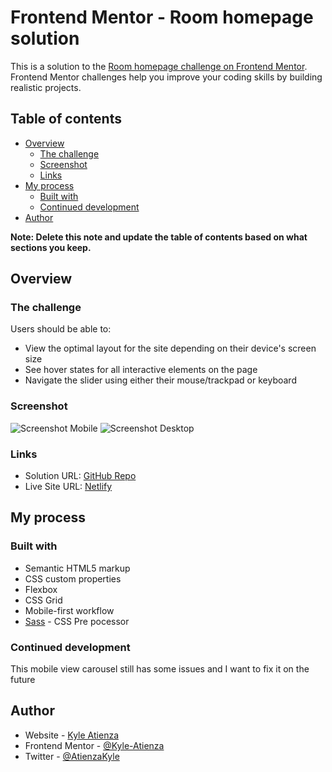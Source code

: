 # Frontend Mentor - Room homepage solution

This is a solution to the [Room homepage challenge on Frontend Mentor](https://www.frontendmentor.io/challenges/room-homepage-BtdBY_ENq). Frontend Mentor challenges help you improve your coding skills by building realistic projects. 

## Table of contents

- [Overview](#overview)
  - [The challenge](#the-challenge)
  - [Screenshot](#screenshot)
  - [Links](#links)
- [My process](#my-process)
  - [Built with](#built-with)
  - [Continued development](#continued-development)
- [Author](#author)

**Note: Delete this note and update the table of contents based on what sections you keep.**

## Overview

### The challenge

Users should be able to:

- View the optimal layout for the site depending on their device's screen size
- See hover states for all interactive elements on the page
- Navigate the slider using either their mouse/trackpad or keyboard

### Screenshot

![Screenshot Mobile](https://user-images.githubusercontent.com/60304502/131877253-c1977dee-31ee-40f4-9495-e637978016d2.png)
![Screenshot Desktop](https://user-images.githubusercontent.com/60304502/131877238-77cbb917-683d-4647-9588-b00c52d59ce8.png)

### Links

- Solution URL: [GitHub Repo](https://github.com/Kyle-Atienza/Room-Homepage-Landing-Website)
- Live Site URL: [Netlify](https://kyle-fem-room.netlify.app/)

## My process

### Built with

- Semantic HTML5 markup
- CSS custom properties
- Flexbox
- CSS Grid
- Mobile-first workflow
- [Sass](https://sass-lang.com/) - CSS Pre pocessor


### Continued development

This mobile view carousel still has some issues and I want to fix it on the future

## Author

- Website - [Kyle Atienza](https://kyle-atienza.github.io/Portfolio/)
- Frontend Mentor - [@Kyle-Atienza](https://www.frontendmentor.io/profile/Kyle-Atienza)
- Twitter - [@AtienzaKyle](https://twitter.com/AtienzaKyle)
